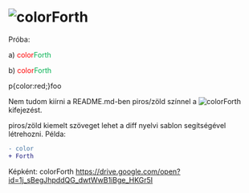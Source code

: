 # ![colorForth](https://vectr.com/zgroska/b2XSTwfOpO.svg?width=314&height=35&select=b2XSTwfOpOpage0)

Próba:

a)
<a style="color: red">color</a><a style="color: #00b050">Forth</a>

b)
<a style="color: red">color</a><a style="color: #00b050">Forth</a> 

p{color:red;}foo



Nem tudom kiírni a README.md-ben piros/zöld színnel a 
![colorForth](https://vectr.com/zgroska/b2XSTwfOpO.svg?width=87.62&height=24&select=g6w1W6iIqO)
kifejezést.

piros/zöld kiemelt szöveget lehet a diff nyelvi sablon segítségével létrehozni. Példa:

```diff
- color
+ Forth

```
Képként:
colorForth
https://drive.google.com/open?id=1j_sBegJhpddQG_dwtWwB1iBge_HKGr5I

